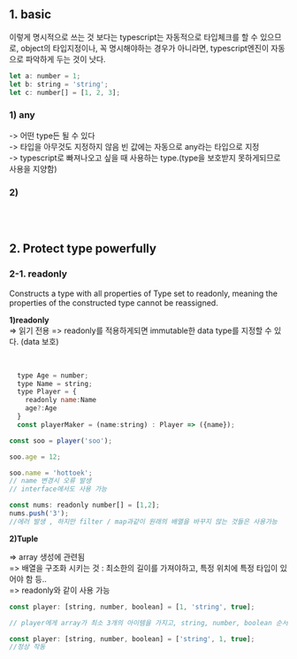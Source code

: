 ## 1. basic

이렇게 명시적으로 쓰는 것 보다는 typescript는 자동적으로 타입체크를 할 수 있으므로, object의 타입지정이나, 꼭 명시해야하는 경우가 아니라면, typescript엔진이 자동으로 파악하게 두는 것이 낫다.

```javascript
let a: number = 1;
let b: string = 'string';
let c: number[] = [1, 2, 3];
```

### 1) any

-> 어떤 type든 될 수 있다 <br>
-> 타입을 아무것도 지정하지 않음 빈 값에는 자동으로 any라는 타입으로 지정 <br>
-> typescript로 빠져나오고 싶을 때 사용하는 type.(type을 보호받지 못하게되므로 사용을 지양함)<br>

### 2)

<br><br>

## 2. Protect type powerfully

### 2-1. readonly

Constructs a type with all properties of Type set to readonly, meaning the properties of the constructed type cannot be reassigned.

**1)readonly** <br>
=> 읽기 전용
=> readonly를 적용하게되면 immutable한 data type를 지정할 수 있다. (data 보호)

<br>

```javascript
  type Age = number;
  type Name = string;
  type Player = {
    readonly name:Name
    age?:Age
  }
  const playerMaker = (name:string) : Player => ({name});

const soo = player('soo');

soo.age = 12;

soo.name = 'hottoek';
// name 변경시 오류 발생
// interface에서도 사용 가능

const nums: readonly number[] = [1,2];
nums.push('3');
//에러 발생 , 하지만 filter / map과같이 원래의 배열을 바꾸지 않는 것들은 사용가능

```

**2)Tuple**

=> array 생성에 관련됨 <br>
=> 배열을 구조화 시키는 것 : 최소한의 길이를 가져야하고, 특정 위치에 특정 타입이 있어야 함 등..<br>
=> readonly와 같이 사용 가능

```javascript
const player: [string, number, boolean] = [1, 'string', true];

// player에게 array가 최소 3개의 아이템을 가지고, string, number, boolean 순서의 구조를 가진다고 알려줌 따라서 오류발생

const player: [string, number, boolean] = ['string', 1, true];
//정상 작동
```
